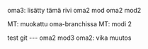 oma3: lisätty tämä rivi
oma2 mod
oma2 mod2

MT: muokattu oma-branchissa
MT: modi 2

test git ---
oma2 mod3
oma2: vika muutos
